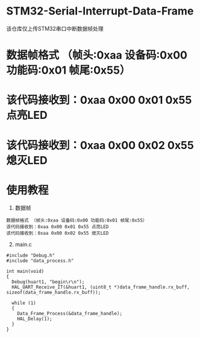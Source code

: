 # STM32-Serial-Interrupt-Data-Frame
该仓库仅上传STM32串口中断数据帧处理
# 数据帧格式 （帧头:0xaa 设备码:0x00 功能码:0x01 帧尾:0x55）
# 该代码接收到：0xaa 0x00 0x01 0x55 点亮LED 
# 该代码接收到：0xaa 0x00 0x02 0x55 熄灭LED 
# 使用教程
1. 数据帧
```
数据帧格式 （帧头:0xaa 设备码:0x00 功能码:0x01 帧尾:0x55）
该代码接收到：0xaa 0x00 0x01 0x55 点亮LED 
该代码接收到：0xaa 0x00 0x02 0x55 熄灭LED 
```
2. main.c
```
#include "Debug.h"
#include "data_process.h"

int main(void)
{	
  Debug(huart1, "begin\r\n");	
  HAL_UART_Receive_IT(&huart1, (uint8_t *)data_frame_handle.rx_buff, sizeof(data_frame_handle.rx_buff));
  
  while (1)
  {
    Data_Frame_Process(&data_frame_handle);
    HAL_Delay(1);
  }
}
```
